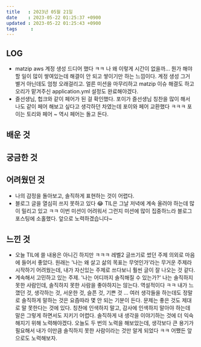 ```yaml
---
title   : 2023년 05월 21일
date    : 2023-05-22 01:25:37 +0900
updated : 2023-05-22 01:25:43 +0900
tags     : 
---
```


## LOG
- matzip aws 계정 생성 드디어 했다 ㅋㅋ 나 왜 이렇게 시간이 없을까... 뭔가 해야 할 일이 많이 쌓여있는데 해결이 안 되고 쌓이기만 하는 느낌이다. 계정 생성 그거 별거 아닌데도 엄청 오래걸리고. 얼른 미션을 마무리하고 matzip 이슈 해결도 하고 오리가 맡겨주신 application.yml 설정도 완료해야겠다.
- 즐선생님, 헙크와 같이 페어가 된 걸 확인했다. 포이가 즐선생님 칭찬을 많이 해서 나도 같이 페어 해보고 싶다고 생각하던 차였는데 포이와 페어 교환했다 ㅋㅋㅋ 포이는 토리와 페어 ~ 역시 페어는 돌고 돈다.

## 배운 것

## 궁금한 것

## 어려웠던 것
- 나의 감정을 돌아보고, 솔직하게 표현하는 것이 어렵다. 
- 블로그 글을 열심히 쓰지 못하고 있다 😂 TIL은 그날 저녁에 계속 올려야 하는데 많이 밀리고 있고 ㅋㅋ 이번 미션이 어려워서 그런지 미션에 많이 집중하느라 블로그 포스팅에 소홀했다. 앞으로 노력하겠습니다~

## 느낀 것
- 오늘 TIL에 쓸 내용은 아니긴 하지만 ㅋㅋㅋ 레벨2 글쓰기로 썼던 주제 의외로 마음에 들어서 좋았다. 원래는 '나는 왜 살고 삶의 목표는 무엇인가'라는 무거운 주제라 시작하기 어려웠는데, 내가 자신있는 주제로 쓰다보니 훨씬 글이 잘 나오는 것 같다.
- 계속해서 고민하고 있는 주제. '나는 어디까지 솔직해질 수 있는가?' 나는 솔직하지 못한 사람인데, 솔직하지 못한 사람을 좋아하지는 않는다. 역설적이다 ㅋㅋ 내가 느꼈던 것, 생각하는 것, 서운한 것, 슬픈 것, 기쁜 것 ... 여러 생각들을 하는데도 정말로 솔직하게 말하는 것은 요즘따라 몇 안 되는 기분이 든다. 문제는 좋은 것도 제대로 말 못한다는 것에 있다. 칭찬에 인색하지 말고, 감사에 인색하지 말아야 하는데 말은 그렇게 하면서도 지키기 어렵다. 솔직하게 내 생각을 이야기하는 것에 더 익숙해지기 위해 노력해야겠다. 오늘도 두 번의 노력을 해보았는데, 생각보다 큰 용기가 필요해서 내가 이만큼 솔직하지 못한 사람이라는 것만 알게 되었다 ㅋㅋ 어쨌든 앞으로도 노력해보자.